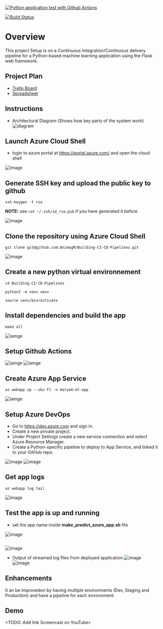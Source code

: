 [![Python application test with Github Actions](https://github.com/AnimogM/Building-CI-CD-Pipelines/actions/workflows/main.yml/badge.svg)](https://github.com/AnimogM/Building-CI-CD-Pipelines/actions/workflows/main.yml)

[![Build Status](https://dev.azure.com/gominamaryam/Building-CI-CD-Pipelines/_apis/build/status/AnimogM.Building-CI-CD-Pipelines?branchName=main)](https://dev.azure.com/gominamaryam/Building-CI-CD-Pipelines/_build/latest?definitionId=5&branchName=main)

# Overview

This project Setup is on a Continuous Integration/Continuous delivery pipeline for a Python-based machine learning application using the Flask web framework. 

## Project Plan

* [Trello Board](https://trello.com/b/cR9AsSan/building-ci-cd-pipelines)
* [Spreadsheet](https://docs.google.com/spreadsheets/d/1r_i2YUUxIhJHdwbEXnrKBMqAsQNpRtdRkwwxW2Rk1qY/edit?usp=sharing)

## Instructions
 
* Architectural Diagram (Shows how key parts of the system work)
![diagram](https://user-images.githubusercontent.com/80972735/182913586-14c48139-3ecb-4418-8ae5-744cba3d207e.png)

## Launch Azure Cloud Shell
- login to azure portal at https://portal.azure.com/ and open the cloud shell

![image](screenshots/cloud-shell.PNG)

## Generate SSH key and upload the public key to github

```
ssh-keygen -t rsa
```

**NOTE:** use ```cat ~/.ssh/id_rsa.pub``` if you have generated it before


![image](screenshots/add-ssh-key.PNG)

## Clone the repository using Azure Cloud Shell

```
git clone git@github.com:AnimogM/Building-CI-CD-Pipelines.git
```
![image](screenshots/cloned-repo.PNG)

## Create a new python virtual environnement

```
cd Building-CI-CD-Pipelines
```
```
python3 -m venv venv
```
```
source venv/bin/activate
```

## Install dependencies and build the app

```
make all
```
![iamge](screenshots/make_all_passed.PNG)

## Setup Github Actions

![iamge](screenshots/github-actions.PNG)
![iamge](screenshots/test_passed.PNG)


## Create Azure App Service

```
az webapp up --sku F1 -n maryam-ml-app
```
![iamge](screenshots/app_service.PNG)


## Setup Azure DevOps

- Go to https://dev.azure.com and sign in.
- Create a new private project.
- Under Project Settings create a new service connection and select Azure Resource Manager.
- Create a Python-specific pipeline to deploy to App Service, and linked it to your GitHub repo.

![image](screenshots/build1.PNG)
![image](screenshots/build2.PNG)

## Get app logs

```
az webapp log tail
```
![image](screenshots/log.PNG)



## Test the app is up and running

- set the app name inside **make_predict_azure_app.sh** file

![image](screenshots/edit-file.PNG)


``` ./make_predict_azure_app.sh
```
![image](screenshots/prediction.PNG)

 

* Output of streamed log files from deployed application
![image](screenshots/log_stream.PNG)
![image](screenshots/log.PNG)


## Enhancements

It an be improvedon by having multiple environments (Dev, Staging and Production) and have a pipeline for each environment.


## Demo 

<TODO: Add link Screencast on YouTube>


